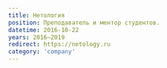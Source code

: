 ```yaml
---
title: Нетология
position: Преподаватель и ментор студентов.
datetime: 2016-10-22
years: 2016—2019
redirect: https://netology.ru
category: 'company'
---
```

